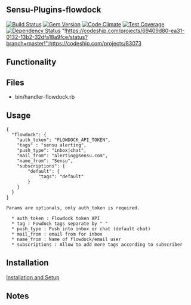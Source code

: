 ## Sensu-Plugins-flowdock

[ ![Build Status](https://travis-ci.org/sensu-plugins/sensu-plugins-flowdock.svg?branch=master)](https://travis-ci.org/sensu-plugins/sensu-plugins-flowdock)
[![Gem Version](https://badge.fury.io/rb/sensu-plugins-flowdock.svg)](http://badge.fury.io/rb/sensu-plugins-flowdock)
[![Code Climate](https://codeclimate.com/github/sensu-plugins/sensu-plugins-flowdock/badges/gpa.svg)](https://codeclimate.com/github/sensu-plugins/sensu-plugins-flowdock)
[![Test Coverage](https://codeclimate.com/github/sensu-plugins/sensu-plugins-flowdock/badges/coverage.svg)](https://codeclimate.com/github/sensu-plugins/sensu-plugins-flowdock)
[![Dependency Status](https://gemnasium.com/sensu-plugins/sensu-plugins-flowdock.svg)](https://gemnasium.com/sensu-plugins/sensu-plugins-flowdock)
"!https://codeship.com/projects/69409d80-ea31-0132-13b2-32dfa18a9fce/status?branch=master!":https://codeship.com/projects/83073

## Functionality

## Files
 * bin/handler-flowdock.rb

## Usage

```
{
  "flowdock": {
    "auth_token": "FLOWDOCK_API_TOKEN",
    "tags" : "sensu alerting",
    "push_type": "inbox|chat",
    "mail_from": "alerting@sensu.com",
    "name_from": "Sensu",
    "subscriptions": {
        "default": {
            "tags": "default"
        }
    }
  }
}

Params are optionals, only auth_token is required.

  * auth_token : Flowdock token API
  * tag : Fowdock tags separate by " "
  * push_type : Push into inbox or chat (default chat)
  * mail_from : email from for inbox
  * name_from : Name of flowdock/email user
  * subscriptions : Allow to add more tags according to subscriber

```

## Installation

[Installation and Setup](http://sensu-plugins.io/docs/installation_instructions.html)

## Notes
